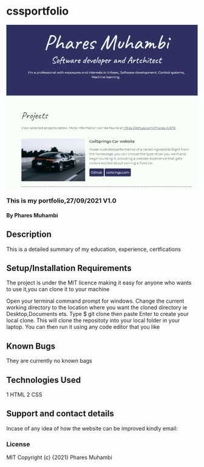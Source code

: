 # cssportfolio
![cssportfolio!](images/portfolio.png)
### This is my portfolio,27/09/2021 V1.0
#### By Phares Muhambi
## Description
This is a detailed summary of my education, experience, certfications 
## Setup/Installation Requirements
The project is under the MIT licence making it easy for anyone who wants to use it,you can clone it to your machine

Open your terminal command prompt for windows.
Change the current working directory to the location where you want the cloned directory ie Desktop,Documents ets.
Type $ git clone then paste 
Enter to create your local clone.
This will clone the repositoty into your local folder in your laptop.
You can then run it using any code editor that you like

## Known Bugs
They are currently no known bags
## Technologies Used
1 HTML
2 CSS

## Support and contact details
Incase of any idea of how the website can be improved kindly email:
### License
MIT
Copyright (c) {2021} Phares Muhambi